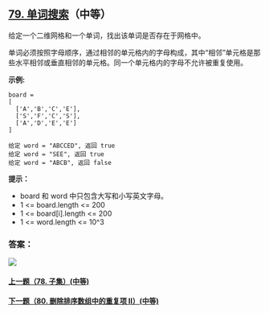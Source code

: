 ## [79. 单词搜索](https://leetcode-cn.com/problems/word-search/)（中等）

给定一个二维网格和一个单词，找出该单词是否存在于网格中。

单词必须按照字母顺序，通过相邻的单元格内的字母构成，其中“相邻”单元格是那些水平相邻或垂直相邻的单元格。同一个单元格内的字母不允许被重复使用。

**示例:**

```
board =
[
  ['A','B','C','E'],
  ['S','F','C','S'],
  ['A','D','E','E']
]

给定 word = "ABCCED", 返回 true
给定 word = "SEE", 返回 true
给定 word = "ABCB", 返回 false
```

**提示：**

- board 和 word 中只包含大写和小写英文字母。
- 1 <= board.length <= 200
- 1 <= board[i].length <= 200
- 1 <= word.length <= 10^3



### 答案：



![](https://img-blog.csdnimg.cn/20200807155236311.png)

#### [上一题（78. 子集）(中等)](https://github.com/sdwwld/leetCode/blob/master/src/main/java/com/wld/java/leetcode/leetCode0078.md)

#### [下一题（80. 删除排序数组中的重复项 II）(中等)](https://github.com/sdwwld/leetCode/blob/master/src/main/java/com/wld/java/leetcode/leetCode0080.md)
